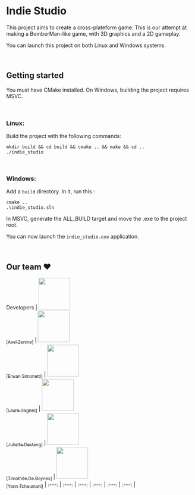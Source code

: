 # Indie Studio

This project aims to create a cross-plateform game. This is our attempt at making a BomberMan-like game, with 3D graphics and a 2D gameplay.

You can launch this project on both Linux and Windows systems.

<br/>

## Getting started

You must have CMake installed.
On Windows, building the project requires MSVC.

<br/>

### Linux:

Build the project with the following commands:

```shell
mkdir build && cd build && cmake .. && make && cd ..
./indie_studio
```

<br/>

### Windows:

Add a `build` directory. In it, run this :
```shell
cmake ..
.\indie_studio.sln
```

In MSVC, generate the ALL_BUILD target and move the .exe to the project root.

You can now launch the `indie_studio.exe` application.


<br/>

## Our team :heart:

Developers
| [<img src="https://github.com/Azzzen.png?size=85" width=85><br><sub>[Axel Zenine]</sub>](https://github.com/Azzzen) | [<img src="https://github.com/ErwanSimonetti.png?size=85" width=85><br><sub>[Erwan Simonetti]</sub>](https://github.com/ErwanSimonetti) | [<img src="https://github.com/Samoten777.png?size=85" width=85><br><sub>[Laure Gagner]</sub>](https://github.com/Samoten777) | [<img src="https://github.com/JulietteDestang.png?size=85" width=85><br><sub>[Juliette Destang]</sub>](https://github.com/JulietteDestang) | [<img src="https://github.com/HKtueur1.png?size=85" width=85><br><sub>[Timothée De Boynes]</sub>](https://github.com/HKtueur1) | [<img src="https://github.com/yanntcheumani.png?size=85" width=85><br><sub>[Yann Tcheumani]</sub>](https://github.com/yanntcheumani)
| :---: | :---: | :---: | :---: | :---: | :---: |
